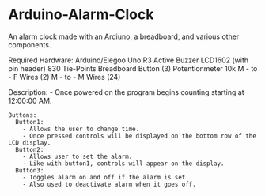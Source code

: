 # Arduino-Alarm-Clock
An alarm clock made with an Ardiuno, a breadboard, and various other components.

Required Hardware:
     Arduino/Elegoo Uno R3
     Active Buzzer
     LCD1602 (with pin header)
     830 Tie-Points Breadboard
     Button (3)
     Potentionmeter 10k
     M - to - F Wires (2)
     M - to - M Wires (24) 

Description:
    - Once powered on the program begins counting starting at 12:00:00 AM.
    
    Buttons:
      Button1:
        - Allows the user to change time.
        - Once pressed controls will be displayed on the bottom row of the LCD display.
      Button2:
        - Allows user to set the alarm.
        - Like with button1, controls will appear on the display.
      Button3:
        - Toggles alarm on and off if the alarm is set.
        - Also used to deactivate alarm when it goes off.

